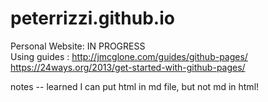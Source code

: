 # peterrizzi.github.io
Personal Website: IN PROGRESS  
Using guides : http://jmcglone.com/guides/github-pages/ https://24ways.org/2013/get-started-with-github-pages/

notes -- learned I can put html in md file, but not md in html!
